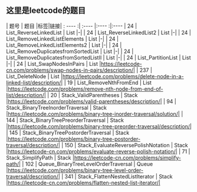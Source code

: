 这里是leetcode的题目
-----------------


|  题号   | 题目  |标签|链接|
 : ----  :| :----  |:----  :|:----
| 24  | List_ReverseLinkedList |  List |-|
| 24  | List_ReverseLinkedList2 |  List |-|
| 24  | List_RemoveLinkedListElements |  List |-|
| 24  | List_RemoveLinkedListElements2 |  List |-|
| 24  | List_RemoveDuplicatesfromSortedList |  List |-|
| 24  | List_RemoveDuplicatesfromSortedListII |  List |-|
| 24  | List_PartitionList |  List |-|
| 24  | List_SwapNodesInPairs |  List |https://leetcode-cn.com/problems/swap-nodes-in-pairs/description/|
| 237  | List_DeleteNode |  List |https://leetcode.com/problems/delete-node-in-a-linked-list/description/|
| 19  | List_RemoveNthFromEnd |  List |https://leetcode.com/problems/remove-nth-node-from-end-of-list/description/|
| 20  | Stack_ValidParentheses |  Stack |https://leetcode.com/problems/valid-parentheses/description/|
| 94  | Stack_BinaryTreeInorderTraversal |  Stack |https://leetcode.com/problems/binary-tree-inorder-traversal/solution/|
| 144  | Stack_BinaryTreePreorderTraversal |  Stack |https://leetcode.com/problems/binary-tree-preorder-traversal/description/|
| 145  | Stack_BinaryTreePostorderTraversal |  Stack |https://leetcode.com/problems/binary-tree-postorder-traversal/description/|
| 150  | Stack_EvaluateReversePolishNotation |  Stack |https://leetcode-cn.com/problems/evaluate-reverse-polish-notation/|
| 71  | Stack_SimplifyPath |  Stack |https://leetcode-cn.com/problems/simplify-path/|
| 102  | Queue_BinaryTreeLevelOrderTraversal |  Queue |https://leetcode.com/problems/binary-tree-level-order-traversal/description/|
| 341  | Stack_FlattenNestedListIterator |  Stack |https://leetcode-cn.com/problems/flatten-nested-list-iterator/|



